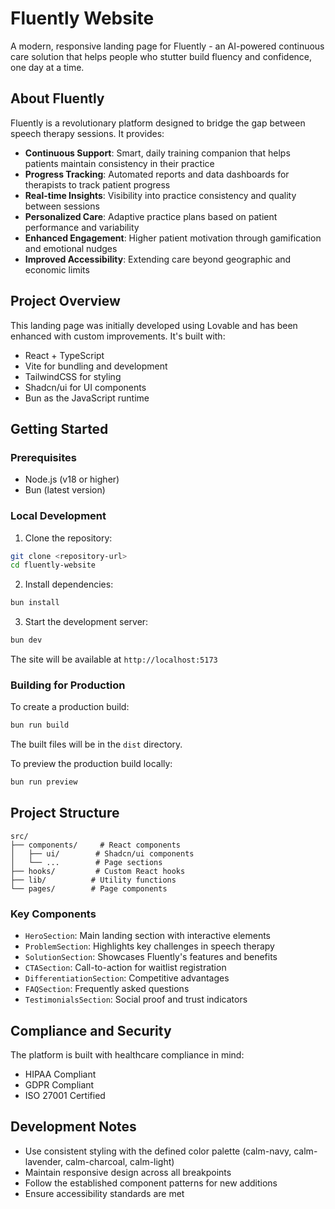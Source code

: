 # Fluently Website

A modern, responsive landing page for Fluently - an AI-powered continuous care solution that helps people who stutter build fluency and confidence, one day at a time.

## About Fluently

Fluently is a revolutionary platform designed to bridge the gap between speech therapy sessions. It provides:

- **Continuous Support**: Smart, daily training companion that helps patients maintain consistency in their practice
- **Progress Tracking**: Automated reports and data dashboards for therapists to track patient progress
- **Real-time Insights**: Visibility into practice consistency and quality between sessions
- **Personalized Care**: Adaptive practice plans based on patient performance and variability
- **Enhanced Engagement**: Higher patient motivation through gamification and emotional nudges
- **Improved Accessibility**: Extending care beyond geographic and economic limits

## Project Overview

This landing page was initially developed using Lovable and has been enhanced with custom improvements. It's built with:

- React + TypeScript
- Vite for bundling and development
- TailwindCSS for styling
- Shadcn/ui for UI components
- Bun as the JavaScript runtime

## Getting Started

### Prerequisites

- Node.js (v18 or higher)
- Bun (latest version)

### Local Development

1. Clone the repository:

```bash
git clone <repository-url>
cd fluently-website
```

2. Install dependencies:

```bash
bun install
```

3. Start the development server:

```bash
bun dev
```

The site will be available at `http://localhost:5173`

### Building for Production

To create a production build:

```bash
bun run build
```

The built files will be in the `dist` directory.

To preview the production build locally:

```bash
bun run preview
```

## Project Structure

```
src/
├── components/     # React components
│   ├── ui/        # Shadcn/ui components
│   └── ...        # Page sections
├── hooks/         # Custom React hooks
├── lib/          # Utility functions
└── pages/        # Page components
```

### Key Components

- `HeroSection`: Main landing section with interactive elements
- `ProblemSection`: Highlights key challenges in speech therapy
- `SolutionSection`: Showcases Fluently's features and benefits
- `CTASection`: Call-to-action for waitlist registration
- `DifferentiationSection`: Competitive advantages
- `FAQSection`: Frequently asked questions
- `TestimonialsSection`: Social proof and trust indicators

## Compliance and Security

The platform is built with healthcare compliance in mind:

- HIPAA Compliant
- GDPR Compliant
- ISO 27001 Certified

## Development Notes

- Use consistent styling with the defined color palette (calm-navy, calm-lavender, calm-charcoal, calm-light)
- Maintain responsive design across all breakpoints
- Follow the established component patterns for new additions
- Ensure accessibility standards are met
